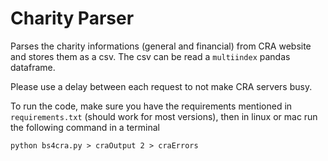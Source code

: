 # Charity Parser

Parses the charity informations (general and financial) from CRA website and stores them as a csv.
The csv can be read a `multiindex` pandas dataframe.

Please use a delay between each request to not make CRA servers busy.

To run the code, make sure you have the requirements mentioned in `requirements.txt` (should work for most versions), then in linux or mac run the following command in a terminal

```
python bs4cra.py > craOutput 2 > craErrors
```

